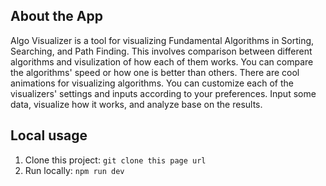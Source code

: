 
## About the App

Algo Visualizer is a tool for visualizing Fundamental Algorithms in Sorting, Searching, and Path Finding. This involves comparison between different algorithms and visulization of how each of them works. You can compare the algorithms' speed or how one is better than others. There are cool animations for visualizing algorithms. You can customize each of the visualizers' settings and inputs according to your preferences. Input some data, visualize how it works, and analyze base on the results.

## Local usage

1. Clone this project: ```git clone this page url```
2. Run locally: ```npm run dev```
